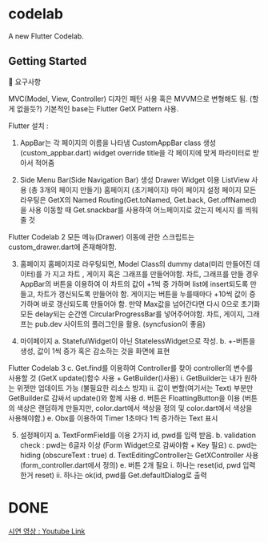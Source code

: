 # codelab

A new Flutter Codelab.

## Getting Started

🔧 요구사항

MVC(Model, View, Controller) 디자인 패턴 사용
혹은 MVVM으로 변형해도 됨. (할게 없을듯?)
기본적인 base는 Flutter GetX Pattern 사용.

Flutter 설치 :
1. AppBar는 각 페이지의 이름을 나타냄
CustomAppBar class 생성(custom_appbar.dart) widget override
title을 각 페이지에 맞게 파라미터로 받아서 적어줌

2. Side Menu Bar(Side Navigation Bar) 생성
Drawer Widget 이용
ListView 사용 (총 3개의 페이지 만들기)
홈페이지 (초기페이지)
마이 페이지
설정 페이지
모든 라우팅은 GetX의 Named Routing(Get.toNamed, Get.back, Get.offNamed)을 사용
이동할 때 Get.snackbar를 사용하여 어느페이지로 갔는지 메시지
를 띄워줄 것


Flutter Codelab 2
모든 메뉴(Drawer) 이동에 관한 스크립트는 custom_drawer.dart에 존재해야함.

3. 홈페이지
홈페이지로 라우팅되면, Model Class의 dummy data(미리 만들어진 데이터)를 가
지고 차트 , 게이지 혹은 그래프를 만들어야함.
차트, 그래프를 만들 경우 AppBar의 버튼을 이용하여 이 차트의 값이 +1씩 증
가하며 list에 insert되도록 만들고, 차트가 갱신되도록 만들어야 함.
게이지는 버튼을 누를때마다 +10씩 값이 증가하며 바로 갱신되도록 만들어야
함. 만약 Max값을 넘어간다면 다시 0으로 초기화
모든 delay되는 순간엔 CircularProgressBar를 넣어주어야함.
차트, 게이지, 그래프는 pub.dev 사이트의 플러그인을 활용. (syncfusion이 좋음)

4. 마이페이지
a. StatefulWidget이 아닌 StatelessWidget으로 작성.
b. +-버튼을 생성, 값이 1씩 증가 혹은 감소하는 것을 화면에 표현

Flutter Codelab 3
c. Get.find를 이용하여 Controller를 찾아 controller의 변수를 사용할 것 (GetX
update()함수 사용 + GetBuilder()사용)
i. GetBuilder는 내가 원하는 위젯만 업데이트 가능 (불필요한 리소스 방지)
ii. 값이 변할(여기서는 Text) 부분만 GetBuilder로 감싸서 update()와 함께 사용
d. 버튼은 FloattingButton을 이용 (버튼의 색상은 랜덤하게 만들지만, color.dart에서
색상을 정의 및 color.dart에서 색상을 사용해야함.)
e. Obx를 이용하여 Timer 1초마다 1씩 증가하는 Text 표시

5. 설정페이지
a. TextFormField를 이용 2가지 id, pwd를 입력 받음.
b. validation check : pwd는 6글자 이상 (Form Widget으로 감싸야함 + Key 필요)
c. pwd는 hiding (obscureText : true)
d. TextEditingController는 GetXController 사용 (form_controller.dart에서 정의)
e. 버튼 2개 필요
i. 하나는 reset(id, pwd 입력한거 reset)
ii. 하나는 ok(id, pwd를 Get.defaultDialog로 출력

# DONE

[시연 영상 : Youtube Link](https://youtube.com/shorts/o66DFzM7G4M)
